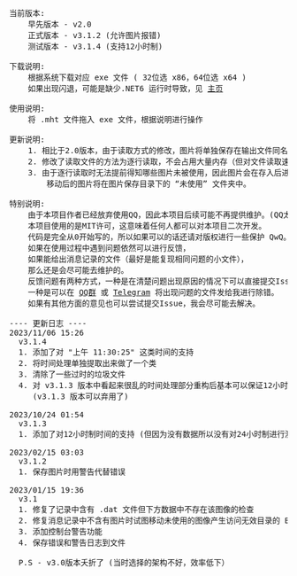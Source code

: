 <pre>
当前版本:
    早先版本 - v2.0
    正式版本 - v3.1.2 (允许图片报错)
    测试版本 - v3.1.4 (支持12小时制)
    
下载说明: 
    根据系统下载对应 exe 文件 ( 32位选 x86，64位选 x64 )
    如果出现闪退，可能是缺少.NET6 运行时导致，见 <a href="https://github.com/515621078/Bilibili_Shared">主页</a>

使用说明:
    将 .mht 文件拖入 exe 文件，根据说明进行操作

更新说明:
    1. 相比于2.0版本，由于读取方式的修改，图片将单独保存在输出文件同名目录下。
    2. 修改了读取文件的方法为逐行读取，不会占用大量内存（但对文件读取速度有影响），适合处理较大的消息记录文件。
    3. 由于逐行读取时无法提前得知哪些图片未被使用，因此图片会在存入后进行移动，
        移动后的图片将在图片保存目录下的 “未使用” 文件夹中。

特别说明:
    由于本项目作者已经放弃使用QQ，因此本项目后续可能不再提供维护。(QQ太流氓了，电脑遭不住)
    本项目使用的是MIT许可，这意味着任何人都可以对本项目二次开发。
    代码是完全从0开始写的，所以如果可以的话还请对版权进行一些保护 QwQ。
    如果在使用过程中遇到问题依然可以进行反馈，
    如果能给出消息记录的文件（最好是能复现相同问题的小文件），
    那么还是会尽可能去维护的。
    反馈问题有两种方式，一种是在清楚问题出现原因的情况下可以直接提交Issue，
    一种是可以在 <a href="https://jq.qq.com/?_wv=1027&k=ef5jdKVL">QQ群</a> 或 <a href="https://t.me/NnWinter">Telegram</a> 将出现问题的文件发给我进行除错。
    如果有其他方面的意见也可以尝试提交Issue，我会尽可能去解决。

---- 更新日志 ----
2023/11/06 15:26
  v3.1.4
  1. 添加了对 "上午 11:30:25" 这类时间的支持
  2. 将时间处理单独提取出来做了一个类
  3. 清除了一些过时的垃圾文件
  4. 对 v3.1.3 版本中看起来很乱的时间处理部分重构后基本可以保证12小时制的时间正确
     (v3.1.3 版本可以弃用了)
    
2023/10/24 01:54
  v3.1.3
  1. 添加了对12小时制时间的支持 (但因为没有数据所以没有对24小时制进行测试，且AM/PM时间不能保证完全准确）

2023/02/15 03:03
  v3.1.2
  1. 保存图片时用警告代替错误

2023/01/15 19:36
  v3.1
  1. 修复了记录中含有 .dat 文件但下方数据中不存在该图像的检查
  2. 修复消息记录中不含有图片时试图移动未使用的图像产生访问无效目录的 BUG
  3. 添加控制台警告功能
  4. 保存错误和警告日志到文件
  
  P.S - v3.0版本夭折了 (当时选择的架构不好，效率低下）
</pre>
